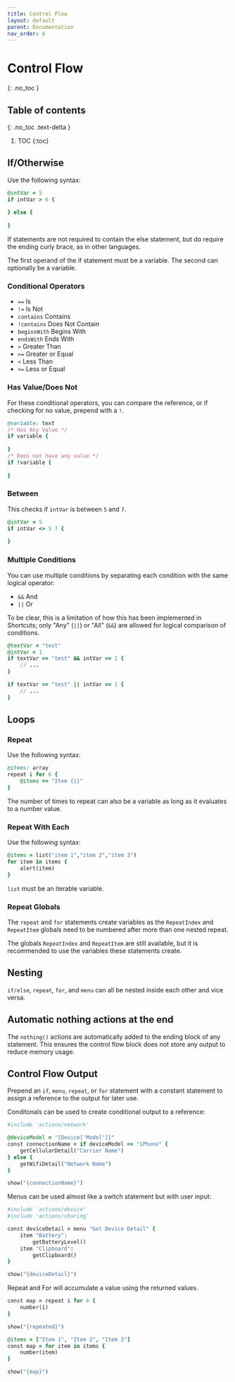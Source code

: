 ```yaml
---
title: Control Flow
layout: default
parent: Documentation
nav_order: 6
---
```


# Control Flow
{: .no_toc }

## Table of contents
{: .no_toc .text-delta }

1. TOC
{:toc}

## If/Otherwise

Use the following syntax:

```ruby
@intVar = 5
if intVar > 6 {
    
} else {
    
}
```

If statements are not required to contain the else statement, but do require the ending curly brace, as in other
languages.

The first operand of the if statement must be a variable. The second can optionally be a variable.

### Conditional Operators

- `==` Is
- `!=` Is Not
- `contains` Contains
- `!contains` Does Not Contain
- `beginsWith` Begins With
- `endsWith` Ends With
- `>` Greater Than
- `>=` Greater or Equal
- `<` Less Than
- `<=` Less or Equal

### Has Value/Does Not

For these conditional operators, you can compare the reference, or if checking for no value, prepend with a `!`.

```ruby
@variable: text
/* Has Any Value */
if variable {
    
}
/* Does not have any value */
if !variable {
    
}
```

### Between

This checks if `intVar` is between `5` and `7`.

```ruby
@intVar = 5
if intVar <> 5 7 {
    
}
```

### Multiple Conditions

You can use multiple conditions by separating each condition with the same logical operator:

- `&&` And
- `||` Or

To be clear, this is a limitation of how this has been implemented in Shortcuts; only "Any" (`||`) or "All" (`&&`) are allowed for logical comparison of conditions.

```ruby
@textVar = "test"
@intVar = 1
if textVar == "test" && intVar == 1 {
    // ...
}

if textVar == "test" || intVar == 1 {
    // ...
}
```

## Loops

### Repeat

Use the following syntax:

```ruby
@items: array
repeat i for 6 {
    @items += "Item {i}"
}
```

The number of times to repeat can also be a variable as long as it evaluates to a number value.

### Repeat With Each

Use the following syntax:

```ruby
@items = list("item 1","item 2","item 3")
for item in items {
    alert(item)
}
```

`list` must be an iterable variable.

### Repeat Globals

The `repeat` and `for` statements create variables as the `RepeatIndex` and `RepeatItem` globals need to be numbered after more than one nested repeat.

The globals `RepeatIndex` and `RepeatItem` are still available, but it is recommended to use the variables these statements create.

## Nesting

`if/else`, `repeat`, `for`, and `menu` can all be nested inside each other and vice versa.

## Automatic nothing actions at the end

The `nothing()` actions are automatically added to the ending block of any statement. This ensures the control flow block does not store any output to reduce memory usage.

## Control Flow Output

Prepend an `if`, `menu`, `repeat`, or `for` statement with a constant statement to assign a reference to the output for later use.

Conditonals can be used to create conditional output to a reference:

```ruby
#include 'actions/network'

@deviceModel = "{Device['Model']}"
const connectionName = if deviceModel == "iPhone" {
    getCellularDetail("Carrier Name")
} else {
    getWifiDetail("Network Name")
}

show("{connectionName}")
```

Menus can be used almost like a switch statement but with user input:

```ruby
#include 'actions/device'
#include 'actions/sharing'

const deviceDetail = menu "Get Device Detail" {
    item "Battery":
        getBatteryLevel()
    item "Clipboard":
        getClipboard()
}

show("{deviceDetail}")
```

Repeat and For will accumulate a value using the returned values.

```ruby
const map = repeat i for 6 {
    number(i)
}

show("{repeated}")
```

```ruby
@items = ["Item 1", "Item 2", "Item 3"]
const map = for item in items {
    number(item)
}

show("{map}")
```
